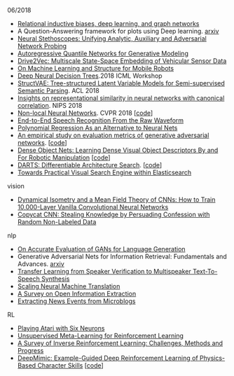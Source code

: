
06/2018


- [Relational inductive biases, deep learning, and graph networks](https://arxiv.org/abs/1806.01261v1)
- A Question-Answering framework for plots using Deep learning. [arxiv](https://arxiv.org/abs/1806.04655v1)
- [Neural Stethoscopes: Unifying Analytic, Auxiliary and Adversarial Network Probing](https://arxiv.org/abs/1806.05502v1)
- [Autoregressive Quantile Networks for Generative Modeling](https://arxiv.org/abs/1806.05575v1)
- [Drive2Vec: Multiscale State-Space Embedding of Vehicular Sensor Data](https://arxiv.org/pdf/1806.04795v1.pdf)
- [On Machine Learning and Structure for Mobile Robots](https://arxiv.org/abs/1806.06003v1)
- [Deep Neural Decision Trees](https://arxiv.org/abs/1806.06988v1).2018 ICML Workshop
- [StructVAE: Tree-structured Latent Variable Models for Semi-supervised Semantic Parsing](https://arxiv.org/abs/1806.07832v1). 	ACL 2018
- [Insights on representational similarity in neural networks with canonical correlation](https://arxiv.org/abs/1806.05759v1). 	NIPS 2018
- [Non-local Neural Networks](https://arxiv.org/abs/1711.07971v3). CVPR 2018 [[code](https://github.com/facebookresearch/video-nonlocal-net)]
- [End-to-End Speech Recognition From the Raw Waveform](https://arxiv.org/abs/1806.07098v2)
- [Polynomial Regression As an Alternative to Neural Nets](https://arxiv.org/pdf/1806.06850v1.pdf)
- [An empirical study on evaluation metrics of generative adversarial networks](https://arxiv.org/pdf/1806.07755.pdf). [[code](https://github.com/xuqiantong/GAN-Metrics)]
- [Dense Object Nets: Learning Dense Visual Object Descriptors By and For Robotic Manipulation](https://arxiv.org/pdf/1806.08756.pdf) [[code](https://github.com/RobotLocomotion/pytorch-dense-correspondence)]
- [DARTS: Differentiable Architecture Search](https://arxiv.org/pdf/1806.09055v1.pdf). [[code](https://github.com/quark0/darts)]
- [Towards Practical Visual Search Engine within Elasticsearch](https://arxiv.org/pdf/1806.08896v1.pdf)


vision

- [Dynamical Isometry and a Mean Field Theory of CNNs: How to Train 10,000-Layer Vanilla Convolutional Neural Networks](https://arxiv.org/abs/1806.05393v1)
- [Copycat CNN: Stealing Knowledge by Persuading
Confession with Random Non-Labeled Data](https://arxiv.org/pdf/1806.05476v1.pdf)


nlp

- [On Accurate Evaluation of GANs for Language Generation](https://arxiv.org/abs/1806.04936v2)
- Generative Adversarial Nets for Information Retrieval: Fundamentals and Advances. [arxiv](https://arxiv.org/abs/1806.03577v1)
- [Transfer Learning from Speaker Verification to Multispeaker Text-To-Speech Synthesis](https://arxiv.org/pdf/1806.04558v1.pdf)
- [Scaling Neural Machine Translation](https://arxiv.org/abs/1806.00187v1)
- [A Survey on Open Information Extraction](https://arxiv.org/abs/1806.05599v1)
- [Extracting News Events from Microblogs](https://arxiv.org/abs/1806.07573v1)

RL

- [Playing Atari with Six Neurons](https://arxiv.org/abs/1806.01363v1)
- [Unsupervised Meta-Learning for Reinforcement Learning](https://arxiv.org/pdf/1806.04640v1.pdf)
- [A Survey of Inverse Reinforcement Learning: Challenges, Methods and Progress](https://arxiv.org/pdf/1806.06877v1.pdf)
- [DeepMimic: Example-Guided Deep Reinforcement Learning of Physics-Based Character Skills](https://arxiv.org/abs/1804.02717) [[code](https://github.com/xbpeng/DeepMimic)]
